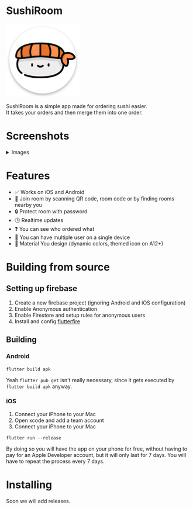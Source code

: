 # SushiRoom

<img width=200 src="mockup/logo.png" />

SushiRoom is a simple app made for ordering sushi easier. \
It takes your orders and then merge them into one order.

# Screenshots

<details>
    <summary>Images</summary>
    <img width=200 src="mockup/1.png" />
    <img width=200 src="mockup/2.png" />
    <img width=200 src="mockup/3.png" />
    <img width=200 src="mockup/4.png" />
    <img width=200 src="mockup/5.png" />
    <img width=200 src="mockup/6.png" />
    <img width=200 src="mockup/7.png" />
    <img width=200 src="mockup/8.png" />
    <img width=200 src="mockup/9.png" />
    <img width=200 src="mockup/10.png" />

</details>

# Features

- ✅ Works on iOS and Android
- 📍 Join room by scanning QR code, room code or by finding rooms nearby you
- 🔒 Protect room with password
- 🕒 Realtime updates
- ❓ You can see who ordered what
- 👥 You can have multiple user on a single device
- 🎨 Material You design (dynamic colors, themed icon on A12+)

# Building from source

## Setting up firebase

1. Create a new firebase project (ignoring Android and iOS configuration)
2. Enable Anonymous authentication
3. Enable Firestore and setup rules for anonymous users
4. Install and config [flutterfire](https://firebase.google.com/docs/flutter/setup)

## Building

### Android

```
flutter build apk
```

Yeah `flutter pub get` isn't really necessary, since it gets executed by `flutter build apk` anyway.

### iOS

1. Connect your iPhone to your Mac
2. Open xcode and add a team account
3. Connect your iPhone to your Mac

```
flutter run --release
```

By doing so you will have the app on your phone for free, without having to pay for an Apple Developer account, but it will only last for 7 days.
You will have to repeat the process every 7 days.

# Installing

Soon we will add releases.
